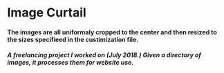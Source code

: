 # Image Curtail

#### The images are all uniformaly cropped to the center and then resized to the sizes specifieed in the custimization file.


##### A freelancing project I worked on (July 2018.) Given a directory of images, it processes them for website use.
